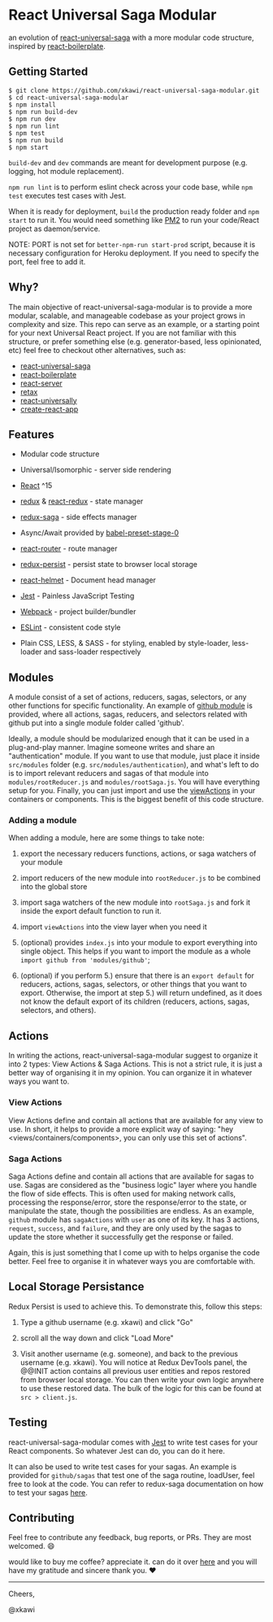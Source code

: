 
# React Universal Saga Modular

an evolution of [react-universal-saga](https://github.com/xkawi/react-universal-saga) with a more modular code structure, inspired by [react-boilerplate](https://github.com/mxstbr/react-boilerplate).

## Getting Started

```
$ git clone https://github.com/xkawi/react-universal-saga-modular.git
$ cd react-universal-saga-modular
$ npm install
$ npm run build-dev
$ npm run dev
$ npm run lint
$ npm test
$ npm run build
$ npm start
```

`build-dev` and `dev` commands are meant for development purpose (e.g. logging, hot module replacement).

`npm run lint` is to perform eslint check across your code base, while `npm test` executes test cases with Jest.

When it is ready for deployment, `build` the production ready folder and `npm start` to run it. You would need something like [PM2](https://github.com/Unitech/pm2) to run your code/React project as daemon/service.

NOTE: PORT is not set for `better-npm-run start-prod` script, because it is necessary configuration for Heroku deployment. If you need to specify the port, feel free to add it.

## Why?

The main objective of react-universal-saga-modular is to provide a more modular, scalable, and manageable codebase as your project grows in complexity and size. This repo can serve as an example, or a starting point for your next Universal React project. If you are not familiar with this structure, or prefer something else (e.g. generator-based, less opinionated, etc) feel free to checkout other alternatives, such as:

* [react-universal-saga](https://github.com/xkawi/react-universal-saga)
* [react-boilerplate](https://github.com/mxstbr/react-boilerplate)
* [react-server](https://github.com/redfin/react-server)
* [retax](https://github.com/retaxJS/retax)
* [react-universally](https://github.com/ctrlplusb/react-universally)
* [create-react-app](https://github.com/facebookincubator/create-react-app)

## Features

* Modular code structure

* Universal/Isomorphic - server side rendering

* [React](https://facebook.github.io/react/) ^15

* [redux](https://github.com/reactjs/redux) & [react-redux](https://github.com/reactjs/react-redux) - state manager

* [redux-saga](https://github.com/yelouafi/redux-saga) - side effects manager

* Async/Await provided by [babel-preset-stage-0](https://babeljs.io/docs/plugins/preset-stage-0/)

* [react-router](https://github.com/ReactTraining/react-router/tree/v2.8.1) - route manager

* [redux-persist](https://github.com/rt2zz/redux-persist) - persist state to browser local storage

* [react-helmet](https://github.com/nfl/react-helmet) - Document head manager

* [Jest](https://github.com/facebook/jest) - Painless JavaScript Testing

* [Webpack](https://webpack.github.io/) - project builder/bundler

* [ESLint](http://eslint.org/) - consistent code style

* Plain CSS, LESS, & SASS - for styling, enabled by style-loader, less-loader and sass-loader respectively

## Modules

A module consist of a set of actions, reducers, sagas, selectors, or any other functions for specific functionality. An example of [github module](https://github.com/xkawi/react-universal-saga-modular/tree/master/src/modules/github) is provided, where all actions, sagas, reducers, and selectors related with github put into a single module folder called 'github'.

Ideally, a module should be modularized enough that it can be used in a plug-and-play manner. Imagine someone writes and share an "authentication" module. If you want to use that module, just place it inside `src/modules` folder (e.g. `src/modules/authentication`), and what's left to do is to import relevant reducers and sagas of that module into `modules/rootReducer.js` and `modules/rootSaga.js`. You will have everything setup for you. Finally, you can just import and use the [viewActions](#view-actions) in your containers or components. This is the biggest benefit of this code structure.

### Adding a module

When adding a module, here are some things to take note:

1. export the necessary reducers functions, actions, or saga watchers of your module

2. import reducers of the new module into `rootReducer.js` to be combined into the global store

3. import saga watchers of the new module into `rootSaga.js` and fork it inside the export default function to run it.

4. import `viewActions` into the view layer when you need it

5. (optional) provides `index.js` into your module to export everything into single object. This helps if you want to import the module as a whole `import github from 'modules/github'`;

6. (optional) if you perform 5.) ensure that there is an `export default` for reducers, actions, sagas, selectors, or other things that you want to export. Otherwise, the import at step 5.) will return undefined, as it does not know the default export of its children (reducers, actions, sagas, selectors, and others).

## Actions

In writing the actions, react-universal-saga-modular suggest to organize it into 2 types: View Actions & Saga Actions. This is not a strict rule, it is just a better way of organising it in my opinion. You can organize it in whatever ways you want to.

### View Actions

View Actions define and contain all actions that are available for any view to use. In short, it helps to provide a more explicit way of saying: "hey <views/containers/components>, you can only use this set of actions".

### Saga Actions

Saga Actions define and contain all actions that are available for sagas to use. Sagas are considered as the "business logic" layer where you handle the flow of side effects. This is often used for making network calls, processing the response/error, store the response/error to the state, or manipulate the state, though the possibilities are endless. As an example, `github` module has `sagaActions` with `user` as one of its key. It has 3 actions, `request`, `success`, and `failure`, and they are only used by the sagas to update the store whether it successfully get the response or failed.

Again, this is just something that I come up with to helps organise the code better. Feel free to organise it in whatever ways you are comfortable with.

## Local Storage Persistance

Redux Persist is used to achieve this. To demonstrate this, follow this steps:

1. Type a github username (e.g. xkawi) and click "Go"

2. scroll all the way down and click "Load More"

3. Visit another username (e.g. someone), and back to the previous username (e.g. xkawi). You will notice at Redux DevTools panel, the @@INIT action contains all previous user entities and repos restored from browser local storage. You can then write your own logic anywhere to use these restored data. The bulk of the logic for this can be found at `src > client.js`.  

## Testing

react-universal-saga-modular comes with [Jest](http://facebook.github.io/jest/) to write test cases for your React components. So whatever Jest can do, you can do it here. 

It can also be used to write test cases for your sagas. An example is provided for `github/sagas` that test one of the saga routine, loadUser, feel free to look at the code. You can refer to redux-saga documentation on how to test your sagas [here](http://yelouafi.github.io/redux-saga/docs/advanced/Testing.html).

## Contributing

Feel free to contribute any feedback, bug reports, or PRs. They are most welcomed. :smile:

would like to buy me coffee? appreciate it. can do it over [here](https://www.paypal.me/KawiXiao/3usd) and you will have my gratitude and sincere thank you. :heart: 

---

Cheers,

@xkawi
